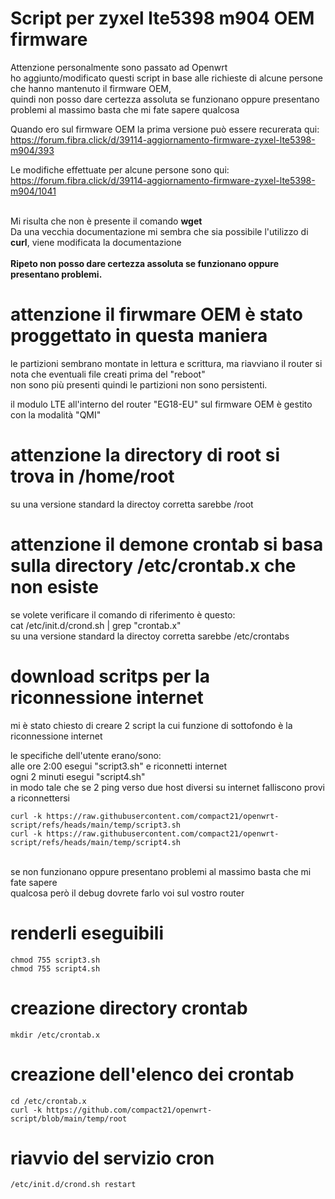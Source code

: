 # Script per zyxel lte5398 m904 OEM firmware

Attenzione personalmente sono passato ad Openwrt
<br/>
ho aggiunto/modificato questi script in base alle richieste di alcune persone che hanno mantenuto il firmware OEM,
<br/>
quindi non posso dare certezza assoluta se funzionano oppure presentano problemi al massimo basta che mi fate sapere qualcosa

Quando ero sul firmware OEM la prima versione può essere recurerata qui:
<br/>
https://forum.fibra.click/d/39114-aggiornamento-firmware-zyxel-lte5398-m904/393

Le modifiche effettuate per alcune persone sono qui:
<br/>
https://forum.fibra.click/d/39114-aggiornamento-firmware-zyxel-lte5398-m904/1041

<br/>
Mi risulta che non è presente il comando <b>wget</b>
<br/>
Da una vecchia documentazione mi sembra che sia possibile l'utilizzo di <b>curl</b>, viene modificata la documentazione
<br/>

<br/>
<b>Ripeto non posso dare certezza assoluta se funzionano oppure presentano problemi.</b>


# attenzione il firwmare OEM è stato proggettato in questa maniera

le partizioni sembrano montate in lettura e scrittura, ma riavviano il router si nota che eventuali file creati prima del "reboot"
<br/>
non sono più presenti quindi le partizioni non sono persistenti.
<br/>

il modulo LTE all'interno del router "EG18-EU" sul firmware OEM è gestito con la modalità "QMI"
<br/>


# attenzione la directory di root si trova in /home/root

su una versione standard la directoy corretta sarebbe /root

# attenzione il demone crontab si basa sulla directory /etc/crontab.x che non esiste

se volete verificare il comando di riferimento è questo:
<br/>
cat /etc/init.d/crond.sh | grep "crontab.x"
<br/>
su una versione standard la directoy corretta sarebbe /etc/crontabs

# download scritps per la riconnessione internet

mi è stato chiesto di creare 2 script la cui funzione di sottofondo è la riconnessione internet
<br/>

le specifiche dell'utente erano/sono:
<br/>
alle ore 2:00 esegui "script3.sh" e riconnetti internet
<br/>
ogni 2 minuti esegui "script4.sh"
<br/>
in modo tale che se 2 ping verso due host diversi su internet falliscono provi a riconnettersi
<br/>


```
curl -k https://raw.githubusercontent.com/compact21/openwrt-script/refs/heads/main/temp/script3.sh
curl -k https://raw.githubusercontent.com/compact21/openwrt-script/refs/heads/main/temp/script4.sh
```

<br/>
se non funzionano oppure presentano problemi al massimo basta che mi fate sapere
<br/>
qualcosa però il debug dovrete farlo voi sul vostro router
<br/>

# renderli eseguibili

```
chmod 755 script3.sh
chmod 755 script4.sh
```

# creazione directory crontab

```
mkdir /etc/crontab.x
```

# creazione dell'elenco dei crontab

```
cd /etc/crontab.x
curl -k https://github.com/compact21/openwrt-script/blob/main/temp/root
```

# riavvio del servizio cron
```
/etc/init.d/crond.sh restart
```
